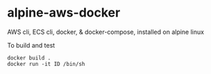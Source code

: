 # alpine-aws-docker

AWS cli, ECS cli, docker, & docker-compose, installed on alpine linux

To build and test

    docker build .
    docker run -it ID /bin/sh
